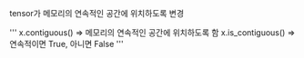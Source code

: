 tensor가 메모리의 연속적인 공간에 위치하도록 변경

'''
x.contiguous() => 메모리의 연속적인 공간에 위치하도록 함
x.is_contiguous() => 연속적이면 True, 아니면 False
'''